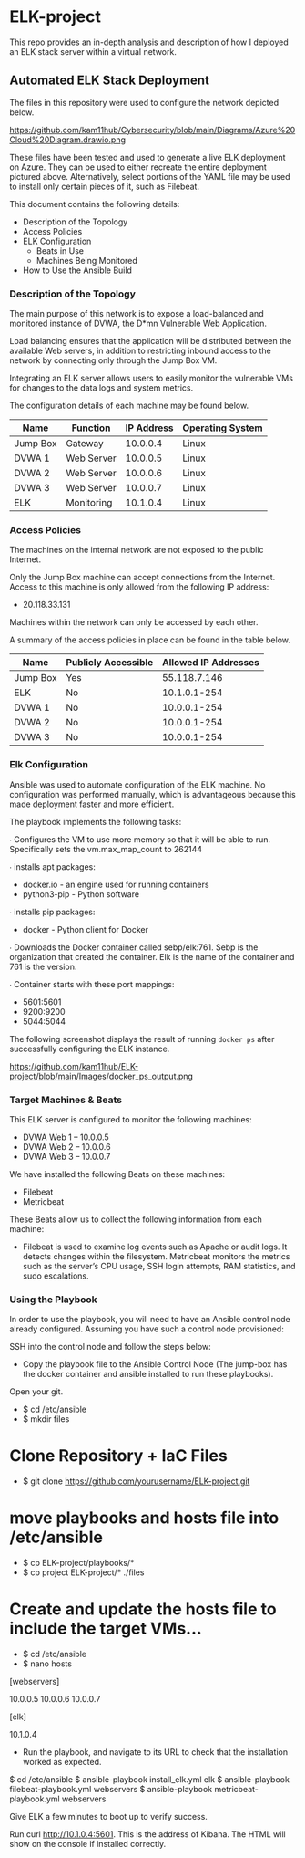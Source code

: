 # ELK-project
This repo provides an in-depth analysis and description of how I deployed an ELK stack server within a virtual network. 


## Automated ELK Stack Deployment

The files in this repository were used to configure the network depicted below.

https://github.com/kam11hub/Cybersecurity/blob/main/Diagrams/Azure%20Cloud%20Diagram.drawio.png

These files have been tested and used to generate a live ELK deployment on Azure. They can be used to either recreate the entire deployment pictured above. Alternatively, select portions of the YAML file may be used to install only certain pieces of it, such as Filebeat.

This document contains the following details:
- Description of the Topology
- Access Policies
- ELK Configuration
  - Beats in Use
  - Machines Being Monitored
- How to Use the Ansible Build


### Description of the Topology

The main purpose of this network is to expose a load-balanced and monitored instance of DVWA, the D*mn Vulnerable Web Application.

Load balancing ensures that the application will be distributed between the available Web servers, in addition to restricting inbound access to the network by connecting only through the Jump Box VM.

Integrating an ELK server allows users to easily monitor the vulnerable VMs for changes to the data logs and system metrics.

The configuration details of each machine may be found below.

| Name     | Function   | IP Address | Operating System  |
|----------|------------|------------|-------------------|
| Jump Box | Gateway    | 10.0.0.4   | Linux             |
| DVWA 1   | Web Server | 10.0.0.5   | Linux             |
| DVWA 2   | Web Server | 10.0.0.6   | Linux             |
| DVWA 3   | Web Server | 10.0.0.7   | Linux             |
| ELK      | Monitoring | 10.1.0.4   | Linux             |

### Access Policies

The machines on the internal network are not exposed to the public Internet. 

Only the Jump Box machine can accept connections from the Internet. Access to this machine is only allowed from the following IP address:
- 20.118.33.131

Machines within the network can only be accessed by each other.

A summary of the access policies in place can be found in the table below.

| Name      | Publicly Accessible | Allowed IP Addresses |
|-----------|---------------------|----------------------|
| Jump Box  | Yes                 | 55.118.7.146         |
| ELK       | No                  | 10.1.0.1-254         |
| DVWA 1    | No                  | 10.0.0.1-254         |
| DVWA 2    | No                  | 10.0.0.1-254         |
| DVWA 3    | No                  | 10.0.0.1-254         | 

### Elk Configuration

Ansible was used to automate configuration of the ELK machine. No configuration was performed manually, which is advantageous because this made deployment faster and more efficient.

The playbook implements the following tasks:

∙ Configures the VM to use more memory so that it will be able to run. Specifically sets the vm.max_map_count to 262144

∙ installs apt packages:
-	docker.io - an engine used for running containers
-	python3-pip - Python software

∙ installs pip packages:
-	docker - Python client for Docker

∙ Downloads the Docker container called sebp/elk:761. Sebp is the organization that created the container. Elk is the name of the container and 761 is the version. 

∙ Container starts with these port mappings:
-	5601:5601
-	9200:9200
-	5044:5044 

The following screenshot displays the result of running `docker ps` after successfully configuring the ELK instance.

https://github.com/kam11hub/ELK-project/blob/main/Images/docker_ps_output.png

### Target Machines & Beats
This ELK server is configured to monitor the following machines:
- DVWA Web 1 – 10.0.0.5
- DVWA Web 2 – 10.0.0.6
- DVWA Web 3 – 10.0.0.7

We have installed the following Beats on these machines:
- Filebeat
- Metricbeat

These Beats allow us to collect the following information from each machine:
- Filebeat is used to examine log events such as Apache or audit logs.  It detects changes within the filesystem. Metricbeat monitors the metrics such as the server’s CPU usage, SSH login attempts, RAM statistics, and sudo escalations. 

### Using the Playbook
In order to use the playbook, you will need to have an Ansible control node already configured. Assuming you have such a control node provisioned:

SSH into the control node and follow the steps below:
- Copy the playbook file to the Ansible Control Node (The jump-box has the docker container and ansible installed to run these playbooks).

Open your git. 

- $ cd /etc/ansible
- $ mkdir files
# Clone Repository + IaC Files
- $ git clone https://github.com/yourusername/ELK-project.git
# move playbooks and hosts file into /etc/ansible 
- $ cp ELK-project/playbooks/*
- $ cp project ELK-project/* ./files



# Create and update the hosts file to include the target VMs...

- $ cd /etc/ansible
- $ nano hosts 

[webservers]

10.0.0.5
10.0.0.6
10.0.0.7

[elk]

10.1.0.4

 

- Run the playbook, and navigate to its URL to check that the installation worked as expected.

$ cd /etc/ansible
$ ansible-playbook install_elk.yml elk
$ ansible-playbook filebeat-playbook.yml webservers
$ ansible-playbook metricbeat-playbook.yml webservers

Give ELK a few minutes to boot up to verify success.

Run curl http://10.1.0.4:5601. This is the address of Kibana. The HTML will show on the console if installed correctly.  



